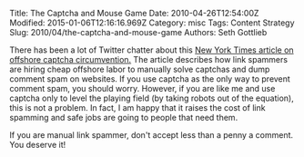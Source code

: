 Title: The Captcha and Mouse Game
Date: 2010-04-26T12:54:00Z
Modified: 2015-01-06T12:16:16.969Z
Category: misc
Tags: Content Strategy
Slug: 2010/04/the-captcha-and-mouse-game
Authors: Seth Gottlieb

There has been a lot of Twitter chatter about this [New York Times article on offshore captcha circumvention.](http://www.nytimes.com/2010/04/26/technology/26captcha.html) The article describes how link spammers are hiring cheap offshore labor to manually solve captchas and dump comment spam on websites. If you use captcha as the only way to prevent comment spam, you should worry. However, if you are like me and use captcha only to level the playing field (by taking robots out of the equation), this is not a problem. In fact, I am happy that it raises the cost of link spamming and safe jobs are going to people that need them. 

If you are manual link spammer, don't accept less than a penny a comment. You deserve it!
